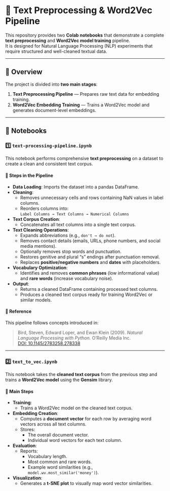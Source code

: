 # 🧹 Text Preprocessing & Word2Vec Pipeline

This repository provides two **Colab notebooks** that demonstrate a complete **text preprocessing** and **Word2Vec model training** pipeline.  
It is designed for Natural Language Processing (NLP) experiments that require structured and well-cleaned textual data.

---

## 📘 Overview

The project is divided into **two main stages**:

1. **Text Preprocessing Pipeline** — Prepares raw text data for embedding training.  
2. **Word2Vec Embedding Training** — Trains a Word2Vec model and generates document-level embeddings.

---

## 📂 Notebooks

### 1️⃣ `text-processing-pipeline.ipynb`

This notebook performs comprehensive **text preprocessing** on a dataset to create a clean and consistent text corpus.

#### 🔧 Steps in the Pipeline
- **Data Loading**: Imports the dataset into a pandas DataFrame.  
- **Cleaning**:  
  - Removes unnecessary cells and rows containing NaN values in label columns.  
  - Reorders columns into:  
    `Label Columns → Text Columns → Numerical Columns`  
- **Text Corpus Creation**:  
  - Concatenates all text columns into a single text corpus.  
- **Text Cleaning Operations**:
  - Expands abbreviations (e.g., `don't → do not`).  
  - Removes contact details (emails, URLs, phone numbers, and social media mentions).  
  - Optionally removes stop words and punctuation.  
  - Restores genitive and plural “s” endings after punctuation removal.  
  - Replaces **positive/negative numbers** and **dates** with placeholders.  
- **Vocabulary Optimization**:
  - Identifies and removes **common phrases** (low informational value) and **rare words** (increase vocabulary noise).  
- **Output**:
  - Returns a cleaned DataFrame containing processed text columns.  
  - Produces a cleaned text corpus ready for training Word2Vec or similar models.

#### 📖 Reference
This pipeline follows concepts introduced in:  
> Bird, Steven, Edward Loper, and Ewan Klein (2009). *Natural Language Processing with Python.* O’Reilly Media Inc.  
> [DOI: 10.1145/2783258.278338](https://doi.org/10.1145/2783258.278338)

---

### 2️⃣ `text_to_vec.ipynb`

This notebook takes the **cleaned text corpus** from the previous step and trains a **Word2Vec model** using the **Gensim** library.

#### 🧠 Main Steps
- **Training**:
  - Trains a Word2Vec model on the cleaned text corpus.  
- **Embedding Creation**:
  - Computes a **document vector** for each row by averaging word vectors across all text columns.  
  - Stores:
    - The overall document vector.  
    - Individual word vectors for each text column.  
- **Evaluation**:
  - Reports:
    - Vocabulary length.  
    - Most common and rare words.  
    - Example word similarities (e.g., `model.wv.most_similar('money')`).  
- **Visualization**:
  - Generates a **t-SNE plot** to visually map word vector similarities.
